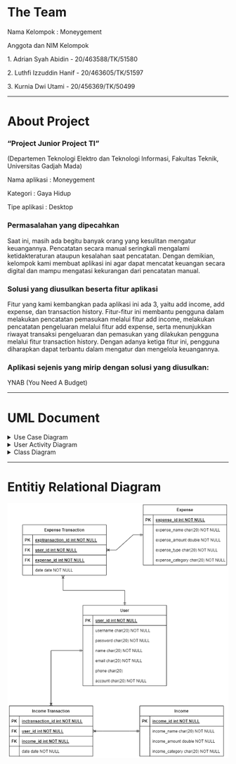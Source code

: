<h1> The Team </h1>

  <p> Nama Kelompok : Moneygement </p>

<p> Anggota dan NIM Kelompok </p>
<p>1. Adrian Syah Abidin - 20/463588/TK/51580 </p>
<p>2. Luthfi Izzuddin Hanif - 20/463605/TK/51597 </p>
<p>3. Kurnia Dwi Utami - 20/456369/TK/50499 </p>

---

<h1> About Project </h1>

<h3>“Project Junior Project TI” </h3>
<p>(Departemen Teknologi Elektro dan Teknologi Informasi, Fakultas Teknik, Universitas Gadjah Mada) </p>


<p>Nama aplikasi : Moneygement </p>
<p>Kategori      : Gaya Hidup </p>
<p>Tipe aplikasi : Desktop </p>

<h3>Permasalahan yang dipecahkan </h3>
<p>Saat ini, masih ada begitu banyak orang yang kesulitan mengatur keuangannya. Pencatatan secara manual seringkali mengalami ketidakteraturan ataupun kesalahan saat pencatatan. Dengan demikian, kelompok kami membuat aplikasi ini agar dapat mencatat keuangan secara digital dan mampu mengatasi kekurangan dari pencatatan manual.</p>

<h3>Solusi yang diusulkan beserta fitur aplikasi </h3>
<p>Fitur yang kami kembangkan pada aplikasi ini ada 3, yaitu add income, add expense, dan transaction history. Fitur-fitur ini membantu pengguna dalam melakukan pencatatan pemasukan melalui fitur add income, melakukan pencatatan pengeluaran melalui fitur add expense, serta menunjukkan riwayat transaksi pengeluaran dan pemasukan yang dilakukan pengguna melalui fitur transaction history. Dengan adanya ketiga fitur ini, pengguna diharapkan dapat terbantu dalam mengatur dan mengelola keuangannya.</p>

<h3>Aplikasi sejenis yang mirip dengan solusi yang diusulkan: </h3>
<p>YNAB (You Need A Budget)</p>


---

<h1> UML Document </h1>
  
<details> 
<summary> Use Case Diagram </summary>

<img src="uml/use-case-diagram.png" class="img-responsive" alt="">
  
</details>
  
<details> 
<summary> User Activity Diagram </summary>
 
<img src="uml/activity-diagram.png" class="img-responsive" alt="">
  
</details>
  
<details> 
<summary> Class Diagram </summary>
  
<img src="uml/class-diagram.jpg" class="img-responsive" alt="">
  
</details>

---

<h1> Entitiy Relational Diagram </h1>
<img src="erd/er-diagram.png" class="img-responsive" alt="">
